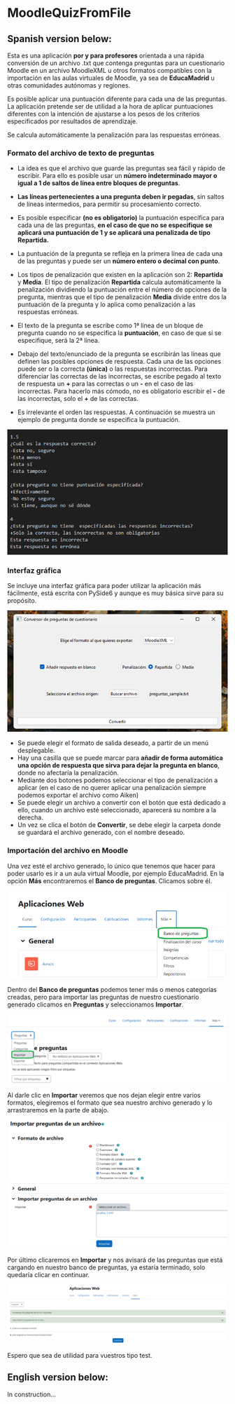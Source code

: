 # MoodleQuizFromFile


## Spanish version below:


Esta es una aplicación **por y para profesores** orientada a una rápida conversión de un archivo .txt que contenga preguntas para un cuestionario Moodle en un archivo MoodleXML u otros formatos compatibles con la importación en las aulas virtuales de Moodle, ya sea de **EducaMadrid** u otras comunidades autónomas y regiones.

Es posible aplicar una puntuación diferente para cada una de las preguntas. La aplicación pretende ser de utilidad a la hora de aplicar puntuaciones diferentes con la intención de ajustarse a los pesos de los criterios especificados por resultados de aprendizaje.

Se calcula automáticamente la penalización para las respuestas erróneas.

### Formato del archivo de texto de preguntas

- La idea es que el archivo que guarde las preguntas sea fácil y rápido de escribir. Para ello es posible usar un **número indeterminado mayor o igual a 1 de saltos de línea entre bloques de preguntas**.

-  **Las líneas pertenecientes a una pregunta deben ir pegadas**, sin saltos de líneas intermedios, para permitir su procesamiento correcto.

- Es posible especificar **(no es obligatorio)** la puntuación específica para cada una de las preguntas, **en el caso de que no se especifique se aplicará una puntuación de 1 y se aplicará una penalizada de tipo Repartida.**

- La puntuación de la pregunta se refleja en la primera línea de cada una de las preguntas y puede ser un **número entero o decimal con punto**.

- Los tipos de penalización que existen en la aplicación son 2: **Repartida** y **Media**. El tipo de penalización **Repartida** calcula automáticamente la penalización dividiendo la puntuación entre el número de opciones de la pregunta, mientras que el tipo de penalización **Media** divide entre dos la puntuación de la pregunta y lo aplica como penalización a las respuestas erróneas.

- El texto de la pregunta se escribe como 1ª línea de un bloque de pregunta cuando no se especifica la **puntuación**, en caso de que sí se especifique, será la 2ª línea.

- Debajo del texto/enunciado de la pregunta se escribirán las líneas que definen las posibles opciones de respuesta. Cada una de las opciones puede ser o la correcta **(única)** o las respuestas incorrectas. Para diferenciar las correctas de las incorrectas, se escribe pegado al texto de respuesta un **+** para las correctas o un **-** en el caso de las incorrectas. Para hacerlo más cómodo, no es obligatorio escribir el **-** de las incorrectas, solo el **+** de las correctas.

- Es irrelevante el orden las respuestas. A continuación se muestra un ejemplo de pregunta donde se especifica la puntuación.

![Preguntas de muestra](./images/several-sample-questions.png)

### Interfaz gráfica

Se incluye una interfaz gráfica para poder utilizar la aplicación más fácilmente, está escrita con PySide6 y aunque es muy básica sirve para su propósito.

![Ventana principal de la interfaz](./images/interface.png)

- Se puede elegir el formato de salida deseado, a partir de un menú desplegable.
- Hay una casilla que se puede marcar para **añadir de forma automática una opción de respuesta que sirva para dejar la pregunta en blanco**, donde no afectaría la penalización.
- Mediante dos botones podemos seleccionar el tipo de penalización a aplicar (en el caso de no querer aplicar una penalización siempre podemos exportar el archivo como Aiken)
- Se puede elegir un archivo a convertir con el botón que está dedicado a ello, cuando un archivo esté seleccionado, aparecerá su nombre a la derecha.
- Un vez se clica el botón de **Convertir**, se debe elegir la carpeta donde se guardará el archivo generado, con el nombre deseado.


### Importación del archivo en Moodle
Una vez esté el archivo generado, lo único que tenemos que hacer para poder usarlo es ir a un aula virtual Moodle, por ejemplo EducaMadrid. En la opción **Más** encontraremos el **Banco de preguntas**. Clicamos sobre él.

![Ventana principal del curso de Moodle](./images/course-site.png)

Dentro del **Banco de preguntas** podemos tener más o menos categorías creadas, pero para importar las preguntas de nuestro cuestionario generado clicamos en **Preguntas** y seleccionamos **Importar**.

![Banco de preguntas](./images/question-repository.png)

Al darle clic en **Importar** veremos que nos dejan elegir entre varios formatos, elegiremos el formato que sea nuestro archivo generado y lo arrastraremos en la parte de abajo.

![Importar preguntas](./images/import-questions.png)

Por último clicaremos en **Importar** y nos avisará de las preguntas que está cargando en nuestro banco de preguntas, ya estaría terminado, solo quedaría clicar en continuar.

![Último paso de importación](./images/continue-import.png)

Espero que sea de utilidad para vuestros tipo test.
## English version below:

In construction...
